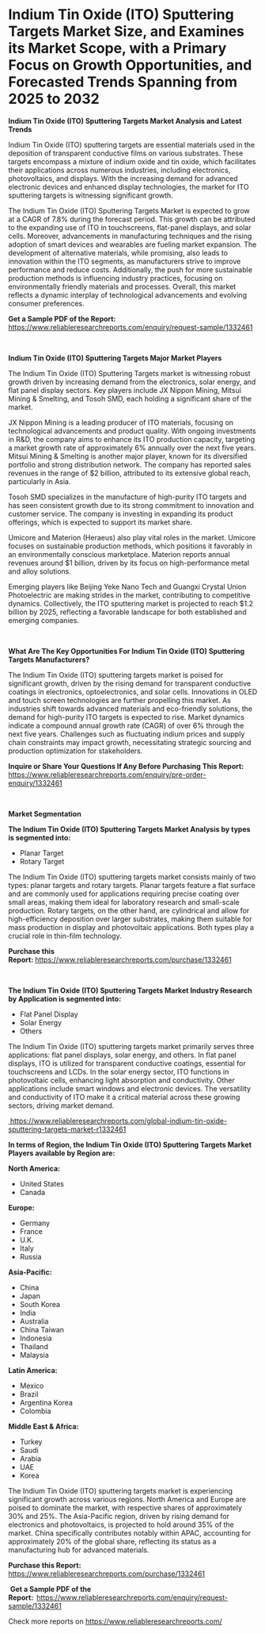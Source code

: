 <p><h1>Indium Tin Oxide (ITO) Sputtering Targets Market Size, and Examines its Market Scope, with a Primary Focus on Growth Opportunities, and Forecasted Trends Spanning from 2025 to 2032</h1></p><p><strong>Indium Tin Oxide (ITO) Sputtering Targets Market Analysis and Latest Trends</strong></p>
<p><p>Indium Tin Oxide (ITO) sputtering targets are essential materials used in the deposition of transparent conductive films on various substrates. These targets encompass a mixture of indium oxide and tin oxide, which facilitates their applications across numerous industries, including electronics, photovoltaics, and displays. With the increasing demand for advanced electronic devices and enhanced display technologies, the market for ITO sputtering targets is witnessing significant growth.</p><p>The Indium Tin Oxide (ITO) Sputtering Targets Market is expected to grow at a CAGR of 7.8% during the forecast period. This growth can be attributed to the expanding use of ITO in touchscreens, flat-panel displays, and solar cells. Moreover, advancements in manufacturing techniques and the rising adoption of smart devices and wearables are fueling market expansion. The development of alternative materials, while promising, also leads to innovation within the ITO segments, as manufacturers strive to improve performance and reduce costs. Additionally, the push for more sustainable production methods is influencing industry practices, focusing on environmentally friendly materials and processes. Overall, this market reflects a dynamic interplay of technological advancements and evolving consumer preferences.</p></p>
<p><strong>Get a Sample PDF of the Report:&nbsp;</strong> <a href="https://www.reliableresearchreports.com/enquiry/request-sample/1332461?utm_campaign=2275&utm_medium=2&utm_source=Github&utm_content=ia&utm_term=06042025&utm_id=indium-tin-oxide-ito-sputtering-targets">https://www.reliableresearchreports.com/enquiry/request-sample/1332461</a></p>
<p>&nbsp;</p>
<p><strong>Indium Tin Oxide (ITO) Sputtering Targets Major Market Players</strong></p>
<p><p>The Indium Tin Oxide (ITO) Sputtering Targets market is witnessing robust growth driven by increasing demand from the electronics, solar energy, and flat panel display sectors. Key players include JX Nippon Mining, Mitsui Mining & Smelting, and Tosoh SMD, each holding a significant share of the market.</p><p>JX Nippon Mining is a leading producer of ITO materials, focusing on technological advancements and product quality. With ongoing investments in R&D, the company aims to enhance its ITO production capacity, targeting a market growth rate of approximately 6% annually over the next five years. Mitsui Mining & Smelting is another major player, known for its diversified portfolio and strong distribution network. The company has reported sales revenues in the range of $2 billion, attributed to its extensive global reach, particularly in Asia.</p><p>Tosoh SMD specializes in the manufacture of high-purity ITO targets and has seen consistent growth due to its strong commitment to innovation and customer service. The company is investing in expanding its product offerings, which is expected to support its market share.</p><p>Umicore and Materion (Heraeus) also play vital roles in the market. Umicore focuses on sustainable production methods, which positions it favorably in an environmentally conscious marketplace. Materion reports annual revenues around $1 billion, driven by its focus on high-performance metal and alloy solutions.</p><p>Emerging players like Beijing Yeke Nano Tech and Guangxi Crystal Union Photoelectric are making strides in the market, contributing to competitive dynamics. Collectively, the ITO sputtering market is projected to reach $1.2 billion by 2025, reflecting a favorable landscape for both established and emerging companies.</p></p>
<p>&nbsp;</p>
<p><strong>What Are The Key Opportunities For Indium Tin Oxide (ITO) Sputtering Targets Manufacturers?</strong></p>
<p><p>The Indium Tin Oxide (ITO) sputtering targets market is poised for significant growth, driven by the rising demand for transparent conductive coatings in electronics, optoelectronics, and solar cells. Innovations in OLED and touch screen technologies are further propelling this market. As industries shift towards advanced materials and eco-friendly solutions, the demand for high-purity ITO targets is expected to rise. Market dynamics indicate a compound annual growth rate (CAGR) of over 6% through the next five years. Challenges such as fluctuating indium prices and supply chain constraints may impact growth, necessitating strategic sourcing and production optimization for stakeholders.</p></p>
<p><strong>Inquire or Share Your Questions If Any Before Purchasing This Report:</strong> <a href="https://www.reliableresearchreports.com/enquiry/pre-order-enquiry/1332461?utm_campaign=2275&utm_medium=2&utm_source=Github&utm_content=ia&utm_term=06042025&utm_id=indium-tin-oxide-ito-sputtering-targets">https://www.reliableresearchreports.com/enquiry/pre-order-enquiry/1332461</a></p>
<p>&nbsp;</p>
<p><strong>Market Segmentation</strong></p>
<p><strong>The Indium Tin Oxide (ITO) Sputtering Targets Market Analysis by types is segmented into:</strong></p>
<p><ul><li>Planar Target</li><li>Rotary Target</li></ul></p>
<p><p>The Indium Tin Oxide (ITO) sputtering targets market consists mainly of two types: planar targets and rotary targets. Planar targets feature a flat surface and are commonly used for applications requiring precise coating over small areas, making them ideal for laboratory research and small-scale production. Rotary targets, on the other hand, are cylindrical and allow for high-efficiency deposition over larger substrates, making them suitable for mass production in display and photovoltaic applications. Both types play a crucial role in thin-film technology.</p></p>
<p><strong>Purchase this Report:&nbsp;</strong><a href="https://www.reliableresearchreports.com/purchase/1332461?utm_campaign=2275&utm_medium=2&utm_source=Github&utm_content=ia&utm_term=06042025&utm_id=indium-tin-oxide-ito-sputtering-targets">https://www.reliableresearchreports.com/purchase/1332461</a></p>
<p>&nbsp;</p>
<p><strong>The Indium Tin Oxide (ITO) Sputtering Targets Market Industry Research by Application is segmented into:</strong></p>
<p><ul><li>Flat Panel Display</li><li>Solar Energy</li><li>Others</li></ul></p>
<p><p>The Indium Tin Oxide (ITO) sputtering targets market primarily serves three applications: flat panel displays, solar energy, and others. In flat panel displays, ITO is utilized for transparent conductive coatings, essential for touchscreens and LCDs. In the solar energy sector, ITO functions in photovoltaic cells, enhancing light absorption and conductivity. Other applications include smart windows and electronic devices. The versatility and conductivity of ITO make it a critical material across these growing sectors, driving market demand.</p></p>
<p><a href="https://www.reliableresearchreports.com/global-indium-tin-oxide-sputtering-targets-market-r1332461?utm_campaign=2275&utm_medium=2&utm_source=Github&utm_content=ia&utm_term=06042025&utm_id=indium-tin-oxide-ito-sputtering-targets">&nbsp;https://www.reliableresearchreports.com/global-indium-tin-oxide-sputtering-targets-market-r1332461</a></p>
<p><strong>In terms of Region, the Indium Tin Oxide (ITO) Sputtering Targets Market Players available by Region are:</strong></p>
<p>
    <p> <strong> North America: </strong>
        <ul>
            <li>United States</li>
            <li>Canada</li>
        </ul>
        </p> 
    <p> <strong> Europe: </strong>
        <ul>
            <li>Germany</li>
            <li>France</li>
            <li>U.K.</li>
            <li>Italy</li>
            <li>Russia</li>
        </ul>
        </p> 
    <p> <strong> Asia-Pacific: </strong>
        <ul>
            <li>China</li>
            <li>Japan</li>
            <li>South Korea</li>
            <li>India</li>
            <li>Australia</li>
            <li>China Taiwan</li>
            <li>Indonesia</li>
            <li>Thailand</li>
            <li>Malaysia</li>
        </ul>
        </p> 
    <p> <strong> Latin America: </strong>
        <ul>
            <li>Mexico</li>
            <li>Brazil</li>
            <li>Argentina Korea</li>
            <li>Colombia</li>
        </ul>
        </p> 
    <p> <strong> Middle East & Africa: </strong>
        <ul>
            <li>Turkey</li>
            <li>Saudi</li>
            <li>Arabia</li>
            <li>UAE</li>
            <li>Korea</li>
        </ul>
    </p>
    </p>
<p><p>The Indium Tin Oxide (ITO) sputtering targets market is experiencing significant growth across various regions. North America and Europe are poised to dominate the market, with respective shares of approximately 30% and 25%. The Asia-Pacific region, driven by rising demand for electronics and photovoltaics, is projected to hold around 35% of the market. China specifically contributes notably within APAC, accounting for approximately 20% of the global share, reflecting its status as a manufacturing hub for advanced materials.</p></p>
<p><strong>Purchase this Report: </strong><a href="https://www.reliableresearchreports.com/purchase/1332461?utm_campaign=2275&utm_medium=2&utm_source=Github&utm_content=ia&utm_term=06042025&utm_id=indium-tin-oxide-ito-sputtering-targets">https://www.reliableresearchreports.com/purchase/1332461</a></p>
<p>&nbsp;<strong>Get a Sample PDF of the Report:&nbsp;&nbsp;</strong><a href="https://www.reliableresearchreports.com/enquiry/request-sample/1332461?utm_campaign=2275&utm_medium=2&utm_source=Github&utm_content=ia&utm_term=06042025&utm_id=indium-tin-oxide-ito-sputtering-targets">https://www.reliableresearchreports.com/enquiry/request-sample/1332461</a></p>
<p><strong></strong></p>
<p>Check more reports on <a href="https://www.reliableresearchreports.com/?utm_campaign=2275&utm_medium=2&utm_source=Github&utm_content=ia&utm_term=06042025&utm_id=indium-tin-oxide-ito-sputtering-targets">https://www.reliableresearchreports.com/</a></p>
